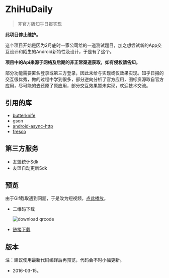 # ZhiHuDaily
>非官方版知乎日报实现

**此项目停止维护。**

这个项目开始是因为2月底时一家公司给的一道测试题目，加之想尝试新的App交互设计和陌生的Android新特性及设计，于是有了这个。

**项目中的Api来源于网络及后期的非正常渠道获取，如有侵权请告知。**

部分功能需要匿名登录或第三方登录，因此未给与实现或仅效果实现。知乎日报的交互很优秀，做的过程中学到很多，部分逆向分析了官方应用，图标资源取自官方应用，尽可能的去还原了原应用，部分交互效果暂未实现，欢迎技术交流。

引用的库
----------

 * [butterknife](https://github.com/JakeWharton/butterknife)
 * gson
 * [android-async-http](https://github.com/loopj/android-async-http)
 * [fresco](https://github.com/facebook/fresco)

第三方服务
-----------

* 友盟统计Sdk
* 友盟自动更新Sdk

预览
-----------
由于Gif截取遇到问题，于是改为短视频，[点此播放](http://www.meipai.com/media/489977367)。

* 二维码下载

	![download qrcode](https://o1wjx1evz.qnssl.com/app/qrcode/WlZE)
* [链接下载](https://www.pgyer.com/WlZE)

版本
----------
注：建议使用最新代码编译后再预览，代码会不时小幅更新。

* 2016-03-15。

